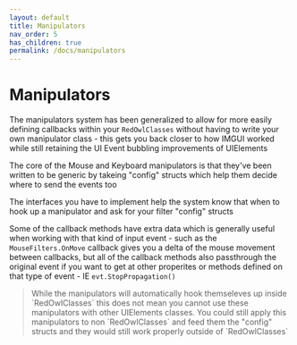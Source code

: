 ```yaml
---
layout: default
title: Manipulators
nav_order: 5
has_children: true
permalink: /docs/manipulators
---
```


# Manipulators

The manipulators system has been generalized to allow for more easily defining callbacks within your `RedOwlClasses` without having to write your own manipulator class - this gets you back closer to how IMGUI worked while still retaining the UI Event bubbling improvements of UIElements

The core of the Mouse and Keyboard manipulators is that they've been written to be generic by takeing "config" structs which help them decide where to send the events too

The interfaces you have to implement help the system know that when to hook up a manipulator and ask for your filter "config" structs

Some of the callback methods have extra data which is generally useful when working with that kind of input event - such as the `MouseFilters.OnMove` callback gives you a delta of the mouse movement between callbacks, but all of the callback methods also passthrough the original event if you want to get at other properites or methods defined on that type of event - IE `evt.StopPropagation()`

> While the manipulators will automatically hook themseleves up inside \`RedOwlClasses\` this does not mean you cannot use these manipulators with other UIElements classes. You could still apply this manipulators to non \`RedOwlClasses\` and feed them the "config" structs and they would still work properly outside of \`RedOwlClasses\`


